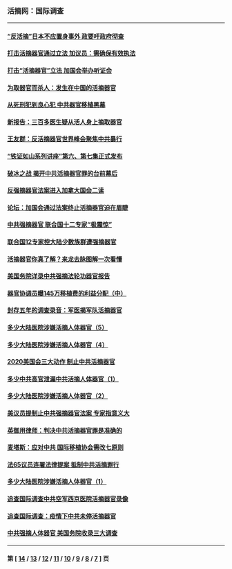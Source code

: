 ### 活摘网：国际调查
---
#### [“反活摘”日本不应置身事外 政要吁政府彻查](../../pages/nf5947/n13971188.md?05090430) 
#### [打击活摘器官通过立法 加议员：需确保有效执法](../../pages/nf5947/n13886356.md?05090430) 
#### [打击“活摘器官”立法 加国会举办听证会](../../pages/nf5947/n13869362.md?05090430) 
#### [为取器官而杀人：发生在中国的活摘器官](../../pages/nf5947/n13794731.md?05090430) 
#### [从死刑犯到良心犯 中共器官移植黑幕](../../pages/nf5947/n13764669.md?05090430) 
#### [新报告：三百多医生疑从活人身上摘取器官](../../pages/nf5947/n13703044.md?05090430) 
#### [王友群：反活摘器官世界峰会聚焦中共暴行](../../pages/nf5947/n13250738.md?05090430) 
#### [“铁证如山系列讲座”第六、第七集正式发布](../../pages/nf5947/n13106287.md?05090430) 
#### [破冰之战 揭开中共活摘器官罪的台前幕后](../../pages/nf5947/n13082457.md?05090430) 
#### [反强摘器官法案进入加拿大国会二读](../../pages/nf5947/n13033450.md?05090430) 
#### [论坛：加国会通过法案终止活摘器官迫在眉睫](../../pages/nf5947/n13029839.md?05090430) 
#### [中共强摘器官 联合国十二专家“极震惊”](../../pages/nf5947/n13024313.md?05090430) 
#### [联合国12专家控大陆少数族群遭强摘器官](../../pages/nf5947/n13023877.md?05090430) 
#### [活摘器官你真了解？来龙去脉图解一次看懂](../../pages/nf5947/n13013820.md?05090430) 
#### [美国务院详录中共强摘法轮功器官报告](../../pages/nf5947/n12944519.md?05090430) 
#### [器官协调员曝145万移植费的利益分配（中）](../../pages/nf5947/n12894547.md?05090430) 
#### [封存五年的调查录音：军医揭军队活摘器官](../../pages/nf5947/n12798692.md?05090430) 
#### [多少大陆医院涉嫌活摘人体器官（5）](../../pages/nf5947/n12768383.md?05090430) 
#### [多少大陆医院涉嫌活摘人体器官（4）](../../pages/nf5947/n12664434.md?05090430) 
#### [2020美国会三大动作 制止中共活摘器官](../../pages/nf5947/n12682004.md?05090430) 
#### [多少中共高官泄漏中共活摘人体器官（1）](../../pages/nf5947/n12671234.md?05090430) 
#### [多少大陆医院涉嫌活摘人体器官（2）](../../pages/nf5947/n12655589.md?05090430) 
#### [美议员提制止中共强摘器官法案 专家指意义大](../../pages/nf5947/n12630561.md?05090430) 
#### [英御用律师：判决中共活摘器官罪是准确的](../../pages/nf5947/n12580740.md?05090430) 
#### [麦塔斯：应对中共 国际移植协会需改七原则](../../pages/nf5947/n12514711.md?05090430) 
#### [法65议员连署法律提案 抵制中共活摘罪行](../../pages/nf5947/n12437047.md?05090430) 
#### [多少大陆医院涉嫌活摘人体器官（1）](../../pages/nf5947/n12414284.md?05090430) 
#### [追查国际调查中共空军西京医院活摘器官录像](../../pages/nf5947/n12348837.md?05090430) 
#### [追查国际调查：疫情下中共未停活摘器官](../../pages/nf5947/n12273415.md?05090430) 
#### [中共强摘人体器官 美国务院收录三大调查](../../pages/nf5947/n12181488.md?05090430) 

---
#### 第 [ [14](./14.md?05090430) / [13](./13.md?05090430) / [12](./12.md?05090430) / [11](./11.md?05090430) / [10](./10.md?05090430) / [9](./9.md?05090430) / [8](./8.md?05090430) / [7](./7.md?05090430) ] 页
